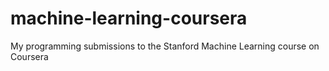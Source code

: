 # machine-learning-coursera
My programming submissions to the Stanford Machine Learning course on Coursera
